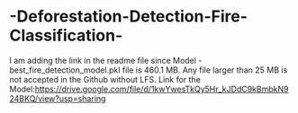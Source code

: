 # -Deforestation-Detection-Fire-Classification-
I am adding the link in the readme file since  Model - best_fire_detection_model.pkl file is 460.1 MB. Any file larger than 25 MB is not accepted in the Github without LFS.
Link for the Model:https://drive.google.com/file/d/1kwYwesTkQy5Hr_kJDdC9kBmbkN924BKQ/view?usp=sharing
